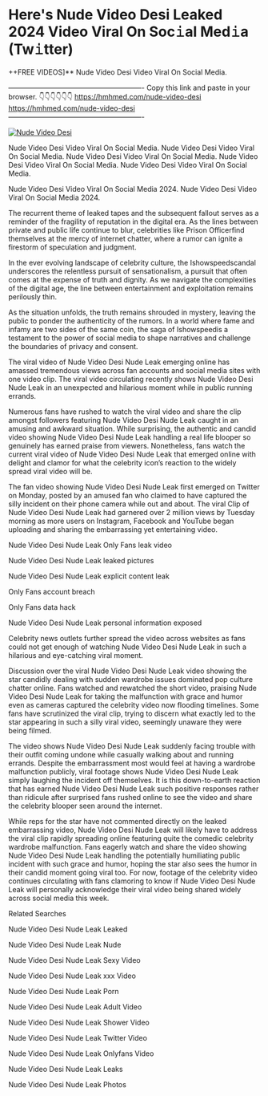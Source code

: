 # Here's Nude Video Desi Leaked 2024 Video Viral On Soc𝚒al Med𝚒a (Tw𝚒tter)

++FREE VIDEOS]** Nude Video Desi Video Viral On Social Media.

———————————————————-
Copy this link and paste in your browser.
👇👇👇👇👇👇
https://hmhmed.com/nude-video-desi
https://hmhmed.com/nude-video-desi
———————————————————-

[![Nude Video Desi](https://i.imgur.com/dJHk4Zq.gif)](https://hmhmed.com/nude-video-desi)

Nude Video Desi Video Viral On Social Media. Nude Video Desi Video Viral On Social Media. Nude Video Desi Video Viral On Social Media. Nude Video Desi Video Viral On Social Media. Nude Video Desi Video Viral On Social Media.

Nude Video Desi Video Viral On Social Media 2024. Nude Video Desi Video Viral On Social Media 2024.

The recurrent theme of leaked tapes and the subsequent fallout serves as a reminder of the fragility of reputation in the digital era. As the lines between private and public life continue to blur, celebrities like Prison Officerfind themselves at the mercy of internet chatter, where a rumor can ignite a firestorm of speculation and judgment.

In the ever evolving landscape of celebrity culture, the Ishowspeedscandal underscores the relentless pursuit of sensationalism, a pursuit that often comes at the expense of truth and dignity. As we navigate the complexities of the digital age, the line between entertainment and exploitation remains perilously thin.

As the situation unfolds, the truth remains shrouded in mystery, leaving the public to ponder the authenticity of the rumors. In a world where fame and infamy are two sides of the same coin, the saga of Ishowspeedis a testament to the power of social media to shape narratives and challenge the boundaries of privacy and consent.

The viral video of Nude Video Desi Nude Leak emerging online has amassed tremendous views across fan accounts and social media sites with one video clip. The viral video circulating recently shows Nude Video Desi Nude Leak in an unexpected and hilarious moment while in public running errands.

Numerous fans have rushed to watch the viral video and share the clip amongst followers featuring Nude Video Desi Nude Leak caught in an amusing and awkward situation. While surprising, the authentic and candid video showing Nude Video Desi Nude Leak handling a real life blooper so genuinely has earned praise from viewers. Nonetheless, fans watch the current viral video of Nude Video Desi Nude Leak that emerged online with delight and clamor for what the celebrity icon’s reaction to the widely spread viral video will be.

The fan video showing Nude Video Desi Nude Leak first emerged on Twitter on Monday, posted by an amused fan who claimed to have captured the silly incident on their phone camera while out and about. The viral Clip of Nude Video Desi Nude Leak had garnered over 2 million views by Tuesday morning as more users on Instagram, Facebook and YouTube began uploading and sharing the embarrassing yet entertaining video.

Nude Video Desi Nude Leak Only Fans leak video

Nude Video Desi Nude Leak leaked pictures

Nude Video Desi Nude Leak explicit content leak

Only Fans account breach

Only Fans data hack

Nude Video Desi Nude Leak personal information exposed

Celebrity news outlets further spread the video across websites as fans could not get enough of watching Nude Video Desi Nude Leak in such a hilarious and eye-catching viral moment.

Discussion over the viral Nude Video Desi Nude Leak video showing the star candidly dealing with sudden wardrobe issues dominated pop culture chatter online. Fans watched and rewatched the short video, praising Nude Video Desi Nude Leak for taking the malfunction with grace and humor even as cameras captured the celebrity video now flooding timelines. Some fans have scrutinized the viral clip, trying to discern what exactly led to the star appearing in such a silly viral video, seemingly unaware they were being filmed.

The video shows Nude Video Desi Nude Leak suddenly facing trouble with their outfit coming undone while casually walking about and running errands. Despite the embarrassment most would feel at having a wardrobe malfunction publicly, viral footage shows Nude Video Desi Nude Leak simply laughing the incident off themselves. It is this down-to-earth reaction that has earned Nude Video Desi Nude Leak such positive responses rather than ridicule after surprised fans rushed online to see the video and share the celebrity blooper seen around the internet.

While reps for the star have not commented directly on the leaked embarrassing video, Nude Video Desi Nude Leak will likely have to address the viral clip rapidly spreading online featuring quite the comedic celebrity wardrobe malfunction. Fans eagerly watch and share the video showing Nude Video Desi Nude Leak handling the potentially humiliating public incident with such grace and humor, hoping the star also sees the humor in their candid moment going viral too. For now, footage of the celebrity video continues circulating with fans clamoring to know if Nude Video Desi Nude Leak will personally acknowledge their viral video being shared widely across social media this week.

Related Searches

Nude Video Desi Nude Leak Leaked

Nude Video Desi Nude Leak Nude

Nude Video Desi Nude Leak Sexy Video

Nude Video Desi Nude Leak xxx Video

Nude Video Desi Nude Leak Porn

Nude Video Desi Nude Leak Adult Video

Nude Video Desi Nude Leak Shower Video

Nude Video Desi Nude Leak Twitter Video

Nude Video Desi Nude Leak Onlyfans Video

Nude Video Desi Nude Leak Leaks

Nude Video Desi Nude Leak Photos